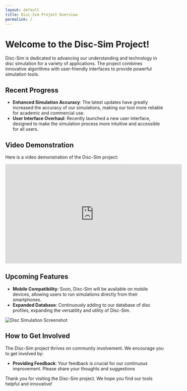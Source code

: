 ```yaml
---
layout: default
title: Disc-Sim Project Overview
permalink: /
---
```


# Welcome to the Disc-Sim Project! 

Disc-Sim is dedicated to advancing our understanding and technology in disc simulation for a variety of applications. The project combines innovative algorithms with user-friendly interfaces to provide powerful simulation tools.

## Recent Progress

- **Enhanced Simulation Accuracy**: The latest updates have greatly increased the accuracy of our simulations, making our tool more reliable for academic and commercial use.
- **User Interface Overhaul**: Recently launched a new user interface, designed to make the simulation process more intuitive and accessible for all users.

## Video Demonstration

Here is a video demonstration of the Disc-Sim project:

<iframe width="560" height="315" src="https://www.youtube.com/embed/[YourVideoID]" frameborder="0" allow="accelerometer; autoplay; encrypted-media; gyroscope; picture-in-picture" allowfullscreen></iframe>

## Upcoming Features

- **Mobile Compatibility**: Soon, Disc-Sim will be available on mobile devices, allowing users to run simulations directly from their smartphones.
- **Expanded Database**: Continuously adding to our database of disc profiles, expanding the versatility and utility of Disc-Sim.

![Disc Simulation Screenshot](/images/disc_sc.png)

## How to Get Involved

The Disc-Sim project thrives on community involvement. We encourage you to get involved by:

- **Providing Feedback**: Your feedback is crucial for our continuous improvement. Please share your thoughts and suggestions

Thank you for visiting the Disc-Sim project. We hope you find our tools helpful and innovative!


